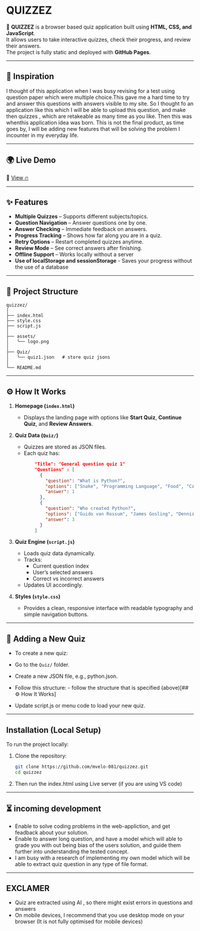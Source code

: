 # QUIZZEZ

🎯 **QUIZZEZ** is a browser based quiz application built using **HTML, CSS, and JavaScript**.  
It allows users to take interactive quizzes, check their progress, and review their answers.  
The project is fully static and deployed with **GitHub Pages**.

---
## 🕺 Inspiration

I thought of this application when I was busy revising for a test using question paper
which were multiple choice.This gave me a hard time to try and answer this questions with answers
visible to my site. So I thought fo an application like this which I will be able to upload this 
question, and make then quizzes , which are retakeable as many time as you like.
Then this was whenthis application idea was born.
This is not the final product, as time goes by, I will be adding new features that will be
solving the problem I incounter in my everyday life.

---

## 🌍 Live Demo

🔗 [View 🔥](https://mvelo-081.github.io/quizzez/)

---

## ✨ Features

- **Multiple Quizzes** – Supports different subjects/topics.
- **Question Navigation** – Answer questions one by one.
- **Answer Checking** – Immediate feedback on answers.
- **Progress Tracking** – Shows how far along you are in a quiz.
- **Retry Options** – Restart completed quizzes anytime.
- **Review Mode** – See correct answers after finishing.
- **Offline Support** – Works locally without a server
- **Use of localStorage and sessionStorage** - Saves your progress without the use of a database

---

## 📂 Project Structure

```text
quizzez/
│
├── index.html
├── style.css
├── script.js
│
├── assets/
│   └── logo.png
│
├── Quiz/
│   └── quiz1.json   # store quiz jsons
│
└── README.md
```

---

## ⚙️ How It Works

1. **Homepage (`index.html`)**  
   - Displays the landing page with options like **Start Quiz**, **Continue Quiz**, and **Review Answers**.

2. **Quiz Data (`Quiz/`)**  
   - Quizzes are stored as JSON files.  
   - Each quiz has:
     ```json
         "Title": "General question quiz 1"
         "Questions" : [
           {
             "question": "What is Python?",
             "options": ["Snake", "Programming Language", "Food", "Car"],
             "answer": 1
           },
           {
             "question": "Who created Python?",
             "options": ["Guido van Rossum", "James Gosling", "Dennis Ritchie", "Linus Torvalds"],
             "answer": 3
           }
         ]
     ```

3. **Quiz Engine (`script.js`)**  
   - Loads quiz data dynamically.  
   - Tracks:
     - Current question index  
     - User’s selected answers  
     - Correct vs incorrect answers  
   - Updates UI accordingly.

4. **Styles (`style.css`)**  
   - Provides a clean, responsive interface with readable typography and simple navigation buttons.

---

## 📖 Adding a New Quiz

- To create a new quiz:
- Go to the `Quiz/` folder.
- Create a new JSON file, e.g., python.json.
- Follow this structure:
      - follow the structure that is specified (above)[## ⚙️ How It Works]

- Update script.js or menu code to load your new quiz.

---

##  Installation (Local Setup)

To run the project locally:

1. Clone the repository:
    ```bash
    git clone https://github.com/mvelo-081/quizzez.git
    cd quizzez
    ```

2. Then run the index.html using Live server (if you are using VS code)

---

## ⏳ incoming development

- Enable to solve coding problems in the web-appliction, and get feadback about your solution.
- Enable to answer long question, and have a model which will able to grade you with out being bias of the users solution,
  and guide them further into understanding the tested concept.
- I am busy with a research of implementing my own model which will be able to extract quiz question in any type of file format.
  
---

## EXCLAMER 

- Quiz are extracted using AI , so there might exist errors in questions and answers
- On mobile devices, I recommend that you use desktop mode on your browser (It is not fully optimised for mobile devices)
